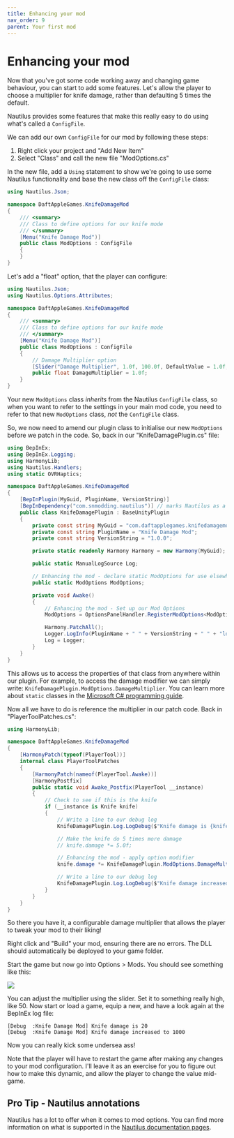 ```yaml
---
title: Enhancing your mod
nav_order: 9
parent: Your first mod
---
```


# Enhancing your mod

Now that you've got some code working away and changing game behaviour, you can start to add some features. Let's allow the player to choose a multiplier for knife damage, rather than defaulting 5 times the default.

Nautilus provides some features that make this really easy to do using what's called a `ConfigFile`.

We can add our own `ConfigFile` for our mod by following these steps:

1. Right click your project and "Add New Item"
2. Select "Class" and call the new file "ModOptions.cs"

In the new file, add a `Using` statement to show we're going to use some Nautilus functionality and base the new class off the `ConfigFile` class:

```c#
using Nautilus.Json;

namespace DaftAppleGames.KnifeDamageMod
{
    /// <summary>
    /// Class to define options for our knife mode
    /// </summary>
    [Menu("Knife Damage Mod")]
    public class ModOptions : ConfigFile
    {
    }
}
```

Let's add a "float" option, that the player can configure:

```c#
using Nautilus.Json;
using Nautilus.Options.Attributes;

namespace DaftAppleGames.KnifeDamageMod
{
    /// <summary>
    /// Class to define options for our knife mode
    /// </summary>
    [Menu("Knife Damage Mod")]
    public class ModOptions : ConfigFile
    {
        // Damage Multiplier option
        [Slider("Damage Multiplier", 1.0f, 100.0f, DefaultValue = 1.0f, Format = "{0:F2}")]
        public float DamageMultiplier = 1.0f;
    }
}
```

Your new `ModOptions` class *inherits* from the Nautilus `ConfigFile` class, so when you want to refer to the settings in your main mod code, you need to refer to that new `ModOptions` class, *not* the `ConfigFile` class.

So, we now need to amend our plugin class to initialise our new `ModOptions` before we patch in the code. So, back in our "KnifeDamagePlugin.cs" file:

```c#
using BepInEx;
using BepInEx.Logging;
using HarmonyLib;
using Nautilus.Handlers;
using static OVRHaptics;

namespace DaftAppleGames.KnifeDamageMod
{
    [BepInPlugin(MyGuid, PluginName, VersionString)]
    [BepInDependency("com.snmodding.nautilus")] // marks Nautilus as a dependency for this mod
    public class KnifeDamagePlugin : BaseUnityPlugin
    {
        private const string MyGuid = "com.daftapplegames.knifedamagemod";
        private const string PluginName = "Knife Damage Mod";
        private const string VersionString = "1.0.0";

        private static readonly Harmony Harmony = new Harmony(MyGuid);

        public static ManualLogSource Log;

        // Enhancing the mod - declare static ModOptions for use elsewhere
        public static ModOptions ModOptions;

        private void Awake()
        {
            // Enhancing the mod - Set up our Mod Options
            ModOptions = OptionsPanelHandler.RegisterModOptions<ModOptions>();

            Harmony.PatchAll();
            Logger.LogInfo(PluginName + " " + VersionString + " " + "loaded.");
            Log = Logger;
        }
    }
}
```

This allows us to access the properties of that class from anywhere within our plugin. For example, to access the damage modifier we can simply write: `KnifeDamagePlugin.ModOptions.DamageMultiplier`. You can learn more about `static` classes in the [Microsoft C# programming guide](https://learn.microsoft.com/en-us/dotnet/csharp/programming-guide/classes-and-structs/static-classes-and-static-class-members).

Now all we have to do is reference the multiplier in our patch code. Back in "PlayerToolPatches.cs":

```c#
using HarmonyLib;

namespace DaftAppleGames.KnifeDamageMod
{
    [HarmonyPatch(typeof(PlayerTool))]
    internal class PlayerToolPatches
    {
        [HarmonyPatch(nameof(PlayerTool.Awake))]
        [HarmonyPostfix]
        public static void Awake_Postfix(PlayerTool __instance)
        {
            // Check to see if this is the knife
            if (__instance is Knife knife)
            {
                // Write a line to our debug log
                KnifeDamagePlugin.Log.LogDebug($"Knife damage is {knife.damage}");

                // Make the knife do 5 times more damage
                // knife.damage *= 5.0f;

                // Enhancing the mod - apply option modifier
                knife.damage *= KnifeDamagePlugin.ModOptions.DamageMultiplier;

                // Write a line to our debug log
                KnifeDamagePlugin.Log.LogDebug($"Knife damage increased to {knife.damage}");
            }
        }
    }
}
```

So there you have it, a configurable damage multiplier that allows the player to tweak your mod to their liking!

Right click and "Build" your mod, ensuring there are no errors. The DLL should automatically be deployed to your game folder.

Start the game but now go into Options > Mods. You should see something like this:

![](.\media\nautilusmodoptions.png)

You can adjust the multiplier using the slider. Set it to something really high, like 50. Now start or load a game, equip a new, and have a look again at the BepInEx log file:

```
[Debug  :Knife Damage Mod] Knife damage is 20
[Debug  :Knife Damage Mod] Knife damage increased to 1000
```

Now you can really kick some undersea ass!

Note that the player will have to restart the game after making any changes to your mod configuration. I'll leave it as an exercise for you to figure out how to make this dynamic, and allow the player to change the value mid-game.

## Pro Tip - Nautilus annotations

Nautilus has a lot to offer when it comes to mod options. You can find more information on what is supported in the [Nautilus documentation pages](https://subnauticamodding.github.io/Nautilus/api/Nautilus.Options.Attributes.html).

